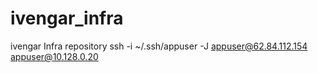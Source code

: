 # ivengar_infra
ivengar Infra repository
ssh -i ~/.ssh/appuser -J appuser@62.84.112.154 appuser@10.128.0.20

